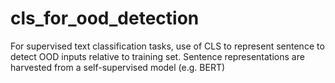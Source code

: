 # cls_for_ood_detection
For supervised text classification tasks, use of CLS to represent sentence to detect OOD inputs relative to training set. Sentence representations are harvested from a self-supervised model (e.g. BERT)
